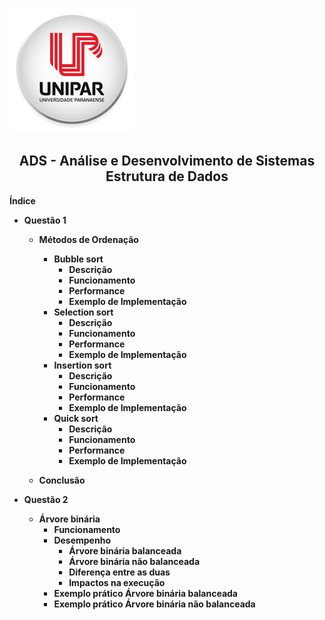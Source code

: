 

![png](/img/unipar.png) 

<div align='center'><b><h2>ADS - Análise e Desenvolvimento de Sistemas
<b><br>Estrutura de Dados</h2></div>





**Índice**

 - Questão 1

    - Métodos de Ordenação
	    - Bubble sort
		    - Descrição
		    - Funcionamento
		    - Performance
		    - Exemplo de Implementação
	    - Selection sort
		    - Descrição
		    - Funcionamento
		    - Performance
		    - Exemplo de Implementação
	    - Insertion sort
		    - Descrição
		    - Funcionamento
		    - Performance
		    - Exemplo de Implementação
	    - Quick sort
		    - Descrição
		    - Funcionamento
		    - Performance
		    - Exemplo de Implementação

	 - Conclusão
		 
- Questão 2

	 - Árvore binária
		 - Funcionamento
		 - Desempenho 
			 - Árvore binária balanceada
			 - Árvore binária não balanceada
			 - Diferença entre as duas
			 - Impactos na execução
		- Exemplo prático Árvore binária balanceada
		- Exemplo prático Árvore binária não balanceada


		  

	  

<!--stackedit_data:
eyJoaXN0b3J5IjpbMTU4MTc2MTU3NywtNjM1MDg4MDQ0LDE2MT
kwODMzODIsMTQ4MjU1MTExNSwxMTY4MTE2NTIsOTk5MjU4NjU1
LC0zMzI0NTUzNjNdfQ==
-->